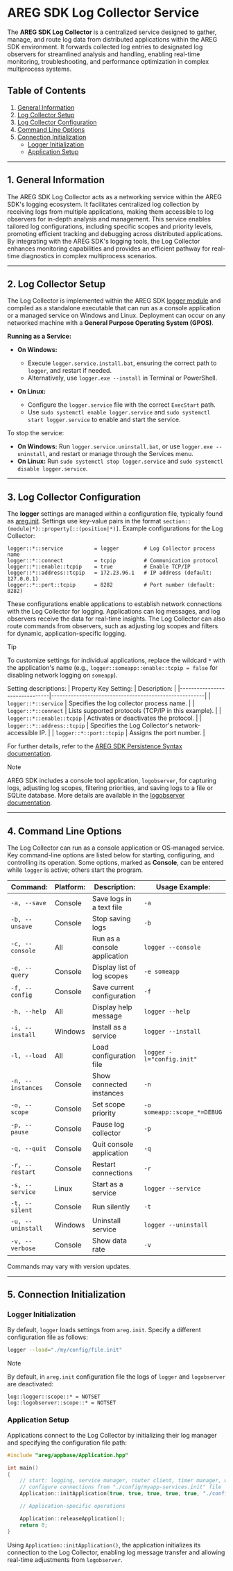 # AREG SDK Log Collector Service

The **AREG SDK Log Collector** is a centralized service designed to gather, manage, and route log data from distributed applications within the AREG SDK environment. It forwards collected log entries to designated log observers for streamlined analysis and handling, enabling real-time monitoring, troubleshooting, and performance optimization in complex multiprocess systems.

## Table of Contents
1. [General Information](#1-general-information)
2. [Log Collector Setup](#2-log-collector-setup)
3. [Log Collector Configuration](#3-log-collector-configuration)
4. [Command Line Options](#4-command-line-options)
5. [Connection Initialization](#5-connection-initialization)
   - [Logger Initialization](#logger-initialization)
   - [Application Setup](#application-setup)

---

## 1. General Information

The AREG SDK Log Collector acts as a networking service within the AREG SDK's logging ecosystem. It facilitates centralized log collection by receiving logs from multiple applications, making them accessible to log observers for in-depth analysis and management. This service enables tailored log configurations, including specific scopes and priority levels, promoting efficient tracking and debugging across distributed applications. By integrating with the AREG SDK's logging tools, the Log Collector enhances monitoring capabilities and provides an efficient pathway for real-time diagnostics in complex multiprocess scenarios.

---

## 2. Log Collector Setup

The Log Collector is implemented within the AREG SDK [logger module](./../../framework/logger/) and compiled as a standalone executable that can run as a console application or a managed service on Windows and Linux. Deployment can occur on any networked machine with a **General Purpose Operating System (GPOS)**.

**Running as a Service:**

- **On Windows:**
  - Execute `logger.service.install.bat`, ensuring the correct path to `logger`, and restart if needed.
  - Alternatively, use `logger.exe --install` in Terminal or PowerShell.

- **On Linux:**
  - Configure the `logger.service` file with the correct `ExecStart` path.
  - Use `sudo systemctl enable logger.service` and `sudo systemctl start logger.service` to enable and start the service.

To stop the service:
- **On Windows:** Run `logger.service.uninstall.bat`, or use `logger.exe --uninstall`, and restart or manage through the Services menu.
- **On Linux:** Run `sudo systemctl stop logger.service` and `sudo systemctl disable logger.service`.

---

## 3. Log Collector Configuration

The **logger** settings are managed within a configuration file, typically found as [areg.init](./../../framework/areg/resources/areg.init). Settings use key-value pairs in the format `section::(module|*)::property[::(position|*)]`. Example configurations for the Log Collector:

```plaintext
logger::*::service          = logger        # Log Collector process name
logger::*::connect          = tcpip         # Communication protocol
logger::*::enable::tcpip    = true          # Enable TCP/IP
logger::*::address::tcpip   = 172.23.96.1   # IP address (default: 127.0.0.1)
logger::*::port::tcpip      = 8282          # Port number (default: 8282)
```

These configurations enable applications to establish network connections with the Log Collector for logging. Applications can log messages, and log observers receive the data for real-time insights. The Log Collector can also route commands from observers, such as adjusting log scopes and filters for dynamic, application-specific logging.

> [!TIP]
> To customize settings for individual applications, replace the wildcard `*` with the application's name (e.g., `logger::someapp::enable::tcpip = false` for disabling network logging on `someapp`).

Setting descriptions:
|  Property Key Setting:        |   Description:                                        |
|-------------------------------|-------------------------------------------------------|
| `logger::*::service`          | Specifies the log collector process name.             |
| `logger::*::connect`          | Lists supported protocols (TCP/IP in this example).   |
| `logger::*::enable::tcpip`    | Activates or deactivates the protocol.                |
| `logger::*::address::tcpip`   | Specifies the Log Collector's network-accessible IP.  |
| `logger::*::port::tcpip`      | Assigns the port number.                              |

For further details, refer to the [AREG SDK Persistence Syntax documentation](./06a-persistence-syntax.md).

> [!NOTE]
> AREG SDK includes a console tool application, `logobserver`, for capturing logs, adjusting log scopes, filtering priorities, and saving logs to a file or SQLite database. More details are available in the [logobserver documentation](./04c-logobserver.md).

---

## 4. Command Line Options

The Log Collector can run as a console application or OS-managed service. Key command-line options are listed below for starting, configuring, and controlling its operation. Some options, marked as **Console**, can be entered while `logger` is active; others start the program.

| Command:              | Platform: | Description:                  | Usage Example:                |
|-----------------------|-----------|-------------------------------|-------------------------------|
| `-a, --save`          | Console   | Save logs in a text file      | `-a`                          |
| `-b, --unsave`        | Console   | Stop saving logs              | `-b`                          |
| `-c, --console`       | All       | Run as a console application  | `logger --console`            |
| `-e, --query`         | Console   | Display list of log scopes    | `-e someapp`                  |
| `-f, --config`        | Console   | Save current configuration    | `-f`                          |
| `-h, --help`          | All       | Display help message          | `logger --help`               |
| `-i, --install`       | Windows   | Install as a service          | `logger --install`            |
| `-l, --load`          | All       | Load configuration file       | `logger -l="config.init"`     |
| `-n, --instances`     | Console   | Show connected instances      | `-n`                          |
| `-o, --scope`         | Console   | Set scope priority            | `-o someapp::scope_*=DEBUG`   |
| `-p, --pause`         | Console   | Pause log collector           | `-p`                          |
| `-q, --quit`          | Console   | Quit console application      | `-q`                          |
| `-r, --restart`       | Console   | Restart connections           | `-r`                          |
| `-s, --service`       | Linux     | Start as a service            | `logger --service`            |
| `-t, --silent`        | Console   | Run silently                  | `-t`                          |
| `-u, --uninstall`     | Windows   | Uninstall service             | `logger --uninstall`          |
| `-v, --verbose`       | Console   | Show data rate                | `-v`                          |

Commands may vary with version updates.

---

## 5. Connection Initialization

### Logger Initialization

By default, `logger` loads settings from `areg.init`. Specify a different configuration file as follows:

```bash
logger --load="./my/config/file.init"
```

> [!NOTE]
> By default, in `areg.init` configuration file the logs of `logger` and `logobserver` are deactivated:
> ```plaintext
> log::logger::scope::* = NOTSET
> log::logobserver::scope::* = NOTSET
> ```

### Application Setup

Applications connect to the Log Collector by initializing their log manager and specifying the configuration file path:

```cpp
#include "areg/appbase/Application.hpp"

int main()
{
    // start: logging, service manager, router client, timer manager, watchdog manager
    // configure connections from "./config/myapp-services.init" file
    Application::initApplication(true, true, true, true, true, "./config/myapp-services.init", nullptr);

    // Application-specific operations

    Application::releaseApplication();
    return 0;
}
```

Using `Application::initApplication()`, the application initializes its connection to the Log Collector, enabling log message transfer and allowing real-time adjustments from `logobserver`.
